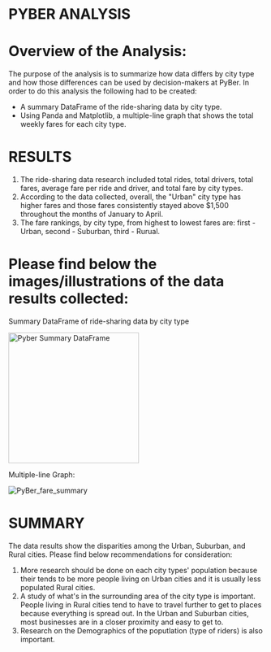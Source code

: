 # PYBER ANALYSIS

# Overview of the Analysis:
The purpose of the analysis is to summarize how data differs by city type and how those differences can be used by decision-makers at PyBer.  In order to do this analysis the following had to be created:
-  A summary DataFrame of the ride-sharing data by city type.
-  Using Panda and Matplotlib, a multiple-line graph that shows the total weekly fares for each city type.

# RESULTS
1.  The ride-sharing data research included total rides, total drivers, total fares, average fare per ride and driver, and total fare by city types.
2.  According to the data collected, overall, the "Urban" city type has higher fares and those fares consistently stayed above $1,500 throughout the months of January to April.
3.  The fare rankings, by city type, from highest to lowest fares are:  first - Urban, second - Suburban, third - Rurual.  

# Please find below the images/illustrations of the data results collected:
Summary DataFrame of ride-sharing data by city type

<img width="257" alt="Pyber Summary DataFrame" src="https://user-images.githubusercontent.com/114943747/219210501-471d0dcc-3750-4bc7-96ff-cf138aade5cd.png">

Multiple-line Graph:

![PyBer_fare_summary](https://user-images.githubusercontent.com/114943747/219212206-62dd7833-3c04-4a60-ad4a-a83e238f2356.png)

# SUMMARY
The data results show the disparities among the Urban, Suburban, and Rural cities.  Please find below recommendations for consideration:
1.  More research should be done on each city types' population because their tends to be more people living on Urban cities and it is usually less populated Rural cities.
2.  A study of what's in the surrounding area of the city type is important.  People living in Rural cities tend to have to travel further to get to places because everything is spread out.  In the Urban and Suburban cities, most businesses are in a closer proximity and easy to get to.
3.  Research on the Demographics of the poputlation (type of riders) is also important.
